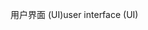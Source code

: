<span data-ttu-id="6dad1-101">用户界面 (UI)</span><span class="sxs-lookup"><span data-stu-id="6dad1-101">user interface (UI)</span></span>